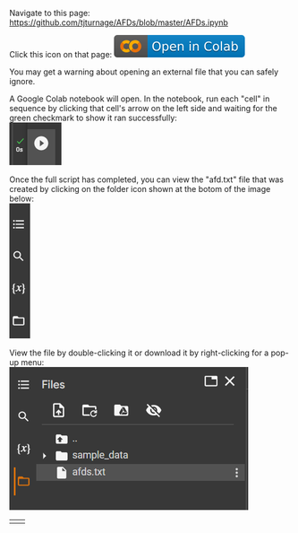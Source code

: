 
Navigate to this page:   
https://github.com/tjturnage/AFDs/blob/master/AFDs.ipynb

Click this icon on that page:
![svg](https://github.com/tjturnage/AFDs/blob/master/images/colab-icon.svg?raw=true)

You may get a warning about opening an external file that you can safely ignore.

A Google Colab notebook will open. In the notebook, run each "cell" in sequence by clicking that cell's arrow on the left side and waiting for the green checkmark to show it ran successfully:  
![svg](https://github.com/tjturnage/AFDs/blob/master/images/run_complete_crop.png?raw=true)

Once the full script has completed, you can view the "afd.txt" file that was created by clicking on the folder icon shown at the botom of the image below:   
![svg](https://github.com/tjturnage/AFDs/blob/master/images/folder_icon.png?raw=true)

View the file by double-clicking it or download it by right-clicking for a pop-up menu:   
![svg](https://github.com/tjturnage/AFDs/blob/master/images/file_location.png?raw=true)   

<table>
<tr>
<td></td>
<td></td>
</tr>
</table>
